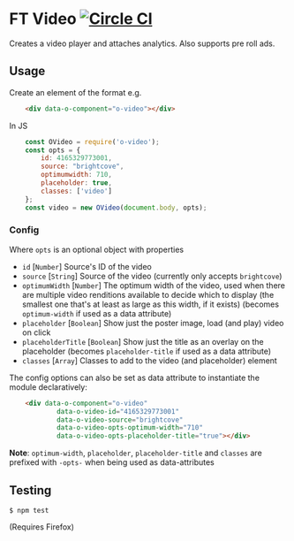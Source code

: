 # FT Video [![Circle CI](https://circleci.com/gh/Financial-Times/o-video.svg?style=svg)](https://circleci.com/gh/Financial-Times/o-video)

Creates a video player and attaches analytics. Also supports pre roll ads.

## Usage

Create an element of the format e.g.

```html
    <div data-o-component="o-video"></div>
```

In JS

```js
    const OVideo = require('o-video');
    const opts = {
        id: 4165329773001,
        source: "brightcove",
        optimumwidth: 710,
        placeholder: true,
        classes: ['video']
    };
    const video = new OVideo(document.body, opts);
```

### Config

Where `opts` is an optional object with properties

 * `id` [`Number`] Source's ID of the video
 * `source` [`String`] Source of the video (currently only accepts `brightcove`)
 * `optimumWidth` [`Number`] The optimum width of the video, used when there are multiple video renditions available to
 decide which to display (the smallest one that's at least as large as this width, if it exists) (becomes `optimum-width` if used as a data attribute)
 * `placeholder` [`Boolean`] Show just the poster image, load (and play) video on click
 * `placeholderTitle` [`Boolean`] Show just the title as an overlay on the placeholder (becomes `placeholder-title` if used as a data attribute)
 * `classes` [`Array`] Classes to add to the video (and placeholder) element

The config options can also be set as data attribute to instantiate the module declaratively:

```html
    <div data-o-component="o-video"
            data-o-video-id="4165329773001"
            data-o-video-source="brightcove"
            data-o-video-opts-optimum-width="710"
            data-o-video-opts-placeholder-title="true"></div>
```
**Note**: `optimum-width`, `placeholder`, `placeholder-title` and `classes` are prefixed with `-opts-` when being used as data-attributes

## Testing

    $ npm test

(Requires Firefox)
